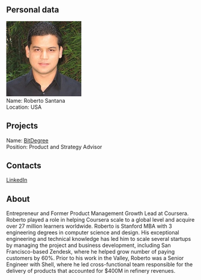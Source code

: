 ## Personal data
![roberto santana photo](photo/roberto_santana.jpg)  
Name:   Roberto Santana  
Location: USA  
## Projects 
Name: [BitDegree](../projects/bitdegree.md)  
Position: Product and Strategy Advisor   
## Contacts
[LinkedIn](https://www.linkedin.com/in/robertosantana1/)      
## About
Entrepreneur and Former Product Management Growth Lead at Coursera. Roberto played a role in helping Coursera scale to a global level and acquire over 27 million learners worldwide. Roberto is Stanford MBA with 3 engineering degrees in computer science and design. His exceptional engineering and technical knowledge has led him to scale several startups by managing the project and business development, including San Francisco-based Zendesk, where he helped grow number of paying customers by 60%. Prior to his work in the Valley, Roberto was a Senior Engineer with Shell, where he led cross-functional team responsible for the delivery of products that accounted for $400M in refinery revenues.
